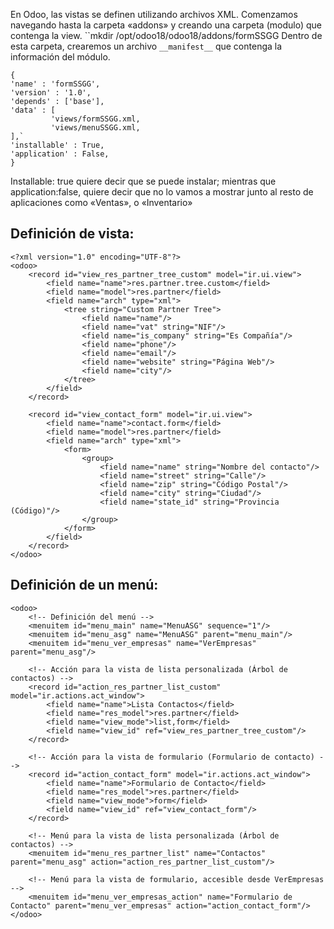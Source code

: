 En Odoo, las vistas se definen utilizando archivos XML. Comenzamos navegando hasta la carpeta «addons» y creando una carpeta (modulo) que contenga la view.
``mkdir /opt/odoo18/odoo18/addons/formSSGG
Dentro de esta carpeta, crearemos un archivo `__manifest__` que contenga la información del módulo.
```
{
'name' : 'formSSGG',
'version' : '1.0',
'depends' : ['base'],
'data' : [
         'views/formSSGG.xml,
         'views/menuSSGG.xml,
],`
'installable' : True,
'application' : False,
}
```


Installable: true quiere decir que se puede instalar; mientras que application:false, quiere decir que no lo vamos a mostrar junto al resto de aplicaciones como «Ventas», o «Inventario»
## Definición de vista:
```
<?xml version="1.0" encoding="UTF-8"?>
<odoo>
    <record id="view_res_partner_tree_custom" model="ir.ui.view">
        <field name="name">res.partner.tree.custom</field>
        <field name="model">res.partner</field>
        <field name="arch" type="xml">
            <tree string="Custom Partner Tree">
                <field name="name"/>
                <field name="vat" string="NIF"/>
                <field name="is_company" string="Es Compañía"/>
                <field name="phone"/>
                <field name="email"/>
                <field name="website" string="Página Web"/>
                <field name="city"/>
            </tree>
        </field>
    </record>

    <record id="view_contact_form" model="ir.ui.view">
        <field name="name">contact.form</field>
        <field name="model">res.partner</field>
        <field name="arch" type="xml">
            <form>
                <group>
                    <field name="name" string="Nombre del contacto"/>
                    <field name="street" string="Calle"/>
                    <field name="zip" string="Código Postal"/>
                    <field name="city" string="Ciudad"/>
                    <field name="state_id" string="Provincia (Código)"/>
                </group>
            </form>
        </field>
    </record>
</odoo>

```

## Definición de un menú:
```
<odoo>
    <!-- Definición del menú -->
    <menuitem id="menu_main" name="MenuASG" sequence="1"/>
    <menuitem id="menu_asg" name="MenuASG" parent="menu_main"/>
    <menuitem id="menu_ver_empresas" name="VerEmpresas" parent="menu_asg"/>

    <!-- Acción para la vista de lista personalizada (Árbol de contactos) -->
    <record id="action_res_partner_list_custom" model="ir.actions.act_window">
        <field name="name">Lista Contactos</field>
        <field name="res_model">res.partner</field>
        <field name="view_mode">list,form</field>
        <field name="view_id" ref="view_res_partner_tree_custom"/>
    </record>

    <!-- Acción para la vista de formulario (Formulario de contacto) -->
    <record id="action_contact_form" model="ir.actions.act_window">
        <field name="name">Formulario de Contacto</field>
        <field name="res_model">res.partner</field>
        <field name="view_mode">form</field>
        <field name="view_id" ref="view_contact_form"/>
    </record>

    <!-- Menú para la vista de lista personalizada (Árbol de contactos) -->
    <menuitem id="menu_res_partner_list" name="Contactos" parent="menu_asg" action="action_res_partner_list_custom"/>

    <!-- Menú para la vista de formulario, accesible desde VerEmpresas -->
    <menuitem id="menu_ver_empresas_action" name="Formulario de Contacto" parent="menu_ver_empresas" action="action_contact_form"/>
</odoo>
```